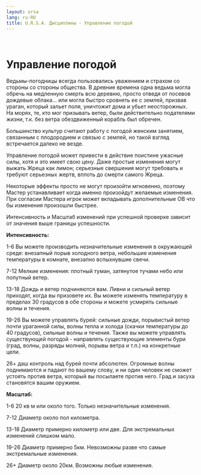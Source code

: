```yaml
---
layout: ursa
lang: ru-RU
title: U.R.S.A. Дисциплины - Управление погодой
---
```


<div id="nav-placeholder"></div>
<script>
$(function(){
  $("#nav-placeholder").load("/ursa_doc/navbar.html");
});
</script>

<br>

# Управление погодой

Ведьмы-погодницы всегда пользовались уважением и страхом со стороны со стороны общества. В древние времена одна ведьма могла обречь на медленную смерть всю деревню, просто отведя от посевов дождевые облака... или могла быстро сровнять ее  с землей, призвав ураган, который зальет поля, уничтожит дома и убьет неосторожных. На морях, те, кто мог призывать ветер, были действительно подателями жизни, т.к. без ветра обездвиженный корабль был обречен.

Большинство культур считают работу с погодой женским занятием, связанным с плодородием и связью с землей, но такой взгляд встречается далеко не везде.

Управление погодой может привести в действие поистине ужасные силы, хотя и это имеет свою цену. Даже простые изменения могут выжать Жреца как лимон; серьезные свершения могут требовать и требуют серьезных жертв, вплоть до смерти самого Жреца.

Некоторые эффекты просто не могут произойти мгновенно, поэтому Мастер устанавливает когда именно произойдут желаемые изменения. При согласии Мастера игрок может вкладывать дополнительные ОВ что бы изменения произошли быстрее.

Интенсивность и Масштаб изменений при успешной проверке зависит от значения выше границы успешности.

**Интенсивность:**

1-6 Вы можете производить незначительные изменения в окружающей среде: внезапный порыв холодного ветра, небольшие изменения температуры в комнате, внезапно вспыхнувшие свечи.

7-12 Мелкие изменения: плотный туман, затянутое тучами небо или попутный ветер.

13-18 Дождь и ветер подчиняются вам. Ливни и сильный ветер приходят, когда вы призовете их. Вы можете изменять температуру в пределах 30 градусов в обе стороны и можете усмирять сильные волны и течения.

19-26 Вы можете управлять бурей: сильные дожди, порывистый ветер почти ураганной силы, волны тепла и холода (скачки температуры до 40 градусов), сильные волны и течения. Также вы можете управлять существующей погодой - направлять существующие элементы бури (град, волны, разряды молний, порывы ветра и т.п.) на конкретные цели.

26+ даш контроль над бурей почти абсолютен. Огромные волны поднимаются и падают по вашему слову, и ни один человек не сможет устоять против ветра, который вы посылаете против него. Град и засуха становятся вашим оружием.

**Масштаб:**

1-6 20 кв м или около того. Только незначительные изменения.

7-12 Диаметр около пол километра.

13-18 Диаметр примерно километр или две. Для экстремальных изменений слишком мало.

19-26 Диаметр примерно 5км. Невозможны разве что самые экстремальные изменения.

26+ Диаметр около 20км. Возможны любые изменения.
